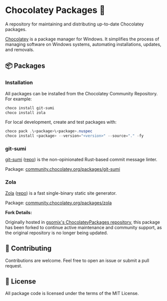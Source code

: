 # Chocolatey Packages 🍫

A repository for maintaining and distributing up-to-date Chocolatey packages.

[Chocolatey](https://chocolatey.org/) is a package manager for Windows. It simplifies the process of managing software on Windows systems, automating installations, updates, and removals.

## 📦 Packages

### Installation

All packages can be installed from the Chocolatey Community Repository. For example:

```powershell
choco install git-sumi
choco install zola
```

For local development, create and test packages with:

```powershell
choco pack .\<package>\<package>.nuspec
choco install <package> --version="<version>" --source="." -fy
```

### git-sumi

[git-sumi](https://sumi.rs) ([repo](https://github.com/welpo/git-sumi)) is the non-opinionated Rust-based commit message linter.

Package: [community.chocolatey.org/packages/git-sumi](https://community.chocolatey.org/packages/git-sumi)

### Zola

[Zola](https://www.getzola.org/) ([repo](https://github.com/getzola/zola/)) is a fast single-binary static site generator.

Package: [community.chocolatey.org/packages/zola](https://community.chocolatey.org/packages/zola)

**Fork Details:**

Originally hosted in [gsomix's ChocolateyPackages repository](https://github.com/gsomix/ChocolateyPackages), this package has been forked to continue active maintenance and community support, as the original repository is no longer being updated.

## 👥 Contributing

Contributions are welcome. Feel free to open an issue or submit a pull request.

## 📄 License

All package code is licensed under the terms of the MIT License.
